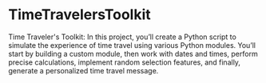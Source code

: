 # TimeTravelersToolkit
Time Traveler's Toolkit:
In this project, you’ll create a Python script to simulate the experience of time travel using various Python modules. You’ll start by building a custom module, then work with dates and times, perform precise calculations, implement random selection features, and finally, generate a personalized time travel message.
